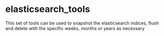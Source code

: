 # elasticsearch_tools
This set of tools can be used to snapshot the elasticsearch indices, flush and delete with the specific weeks, months or years as necessary
